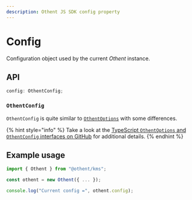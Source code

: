 ```yaml
---
description: Othent JS SDK config property
---
```


# Config

Configuration object used by the current _Othent_ instance.

## API

```ts
config: OthentConfig;
```

### `OthentConfig`

`OthentConfig` is quite similar to [`OthentOptions`](./constructor.md#othentoptions) with some differences.

{% hint style="info" %}
Take a look at the [TypeScript `OthentOptions` and `OthentConfig` interfaces on GitHub](https://github.com/Othent/KeyManagementService/blob/main/src/lib/config/config.types.ts)
for additional details.
{% endhint %}

## Example usage

```ts
import { Othent } from "@othent/kms";

const othent = new Othent({ ... });

console.log("Current config =", othent.config);
```
